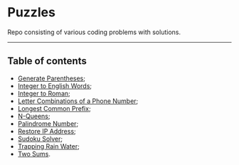 # Puzzles
Repo consisting of various coding problems with solutions.

***
## Table of contents
- [Generate Parentheses](GenerateParentheses);
- [Integer to English Words](IntegerToEnglishWords);
- [Integer to Roman](IntegerToRoman);
- [Letter Combinations of a Phone Number](LetterCombinationsPhoneNumber);
- [Longest Common Prefix](LongestCommonPrefix);
- [N-Queens](NQueens);
- [Palindrome Number](PalindromeNumber);
- [Restore IP Address](RestoreIPAddresses);
- [Sudoku Solver](SudokuSolver);
- [Trapping Rain Water](TrappingRainWater);
- [Two Sums](TwoSums).
